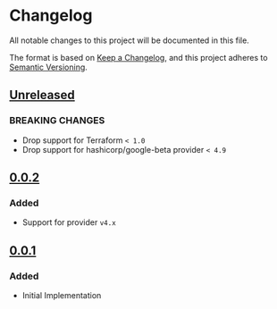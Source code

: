 # Changelog

All notable changes to this project will be documented in this file.

The format is based on [Keep a Changelog](https://keepachangelog.com/en/1.0.0/),
and this project adheres to [Semantic Versioning](https://semver.org/spec/v2.0.0.html).

## [Unreleased]

### BREAKING CHANGES
- Drop support for Terraform `< 1.0`
- Drop support for hashicorp/google-beta provider `< 4.9`

## [0.0.2]

### Added

- Support for provider `v4.x`

## [0.0.1]

### Added

- Initial Implementation

<!-- markdown-link-check-disable -->

[unreleased]: https://github.com/mineiros-io/terraform-google-memorystore-redis/compare/v0.0.2...HEAD
[0.0.2]: https://github.com/mineiros-io/terraform-google-memorystore-redis/compare/v0.0.1...v0.0.2
[0.0.1]: https://github.com/mineiros-io/terraform-google-memorystore-redis/releases/tag/v0.0.1

<!-- markdown-link-check-disabled -->
